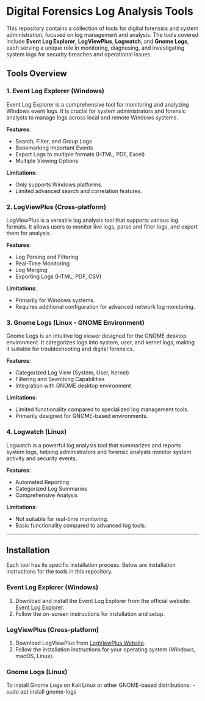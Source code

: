 # Digital Forensics Log Analysis Tools

This repository contains a collection of tools for digital forensics and system administration, focused on log management and analysis. The tools covered include **Event Log Explorer**, **LogViewPlus**, **Logwatch**, and **Gnome Logs**, each serving a unique role in monitoring, diagnosing, and investigating system logs for security breaches and operational issues.

## Tools Overview

### 1. Event Log Explorer (Windows)

Event Log Explorer is a comprehensive tool for monitoring and analyzing Windows event logs. It is crucial for system administrators and forensic analysts to manage logs across local and remote Windows systems.

**Features**:
- Search, Filter, and Group Logs
- Bookmarking Important Events
- Export Logs to multiple formats (HTML, PDF, Excel)
- Multiple Viewing Options

**Limitations**:
- Only supports Windows platforms.
- Limited advanced search and correlation features.

### 2. LogViewPlus (Cross-platform)

LogViewPlus is a versatile log analysis tool that supports various log formats. It allows users to monitor live logs, parse and filter logs, and export them for analysis.

**Features**:
- Log Parsing and Filtering
- Real-Time Monitoring
- Log Merging
- Exporting Logs (HTML, PDF, CSV)

**Limitations**:
- Primarily for Windows systems.
- Requires additional configuration for advanced network log monitoring.

### 3. Gnome Logs (Linux - GNOME Environment)

Gnome Logs is an intuitive log viewer designed for the GNOME desktop environment. It categorizes logs into system, user, and kernel logs, making it suitable for troubleshooting and digital forensics.

**Features**:
- Categorized Log View (System, User, Kernel)
- Filtering and Searching Capabilities
- Integration with GNOME desktop environment

**Limitations**:
- Limited functionality compared to specialized log management tools.
- Primarily designed for GNOME-based environments.

### 4. Logwatch (Linux)

Logwatch is a powerful log analysis tool that summarizes and reports system logs, helping administrators and forensic analysts monitor system activity and security events.

**Features**:
- Automated Reporting
- Categorized Log Summaries
- Comprehensive Analysis

**Limitations**:
- Not suitable for real-time monitoring.
- Basic functionality compared to advanced log tools.

---

## Installation

Each tool has its specific installation process. Below are installation instructions for the tools in this repository.

### Event Log Explorer (Windows)

1. Download and install the Event Log Explorer from the official website: [Event Log Explorer](https://eventlogxp.com/).
2. Follow the on-screen instructions for installation and setup.

### LogViewPlus (Cross-platform)

1. Download LogViewPlus from [LogViewPlus Website](https://www.logviewplus.com/).
2. Follow the installation instructions for your operating system (Windows, macOS, Linux).

### Gnome Logs (Linux)

To install Gnome Logs on Kali Linux or other GNOME-based distributions:
-sudo apt install gnome-logs
